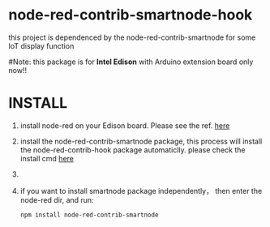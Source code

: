 # node-red-contrib-smartnode-hook
this project is dependenced by the node-red-contrib-smartnode for some IoT display function

#Note: this package is for **Intel Edison** with Arduino extension board only now!!

# INSTALL
1. install node-red on your Edison board.
   Please see the ref. [here](http://nodered.org/docs/getting-started/installation.html)

2. install the node-red-contrib-smartnode package, this process will install the node-red-contrib-hook package automaticlly.    please check the install cmd [here](https://github.com/MakerCollider/node-red-contrib-smartnode)
3. 
3. if you want to install smartnode package independently， then enter the node-red dir, and run:

   ``npm install node-red-contrib-smartnode``
